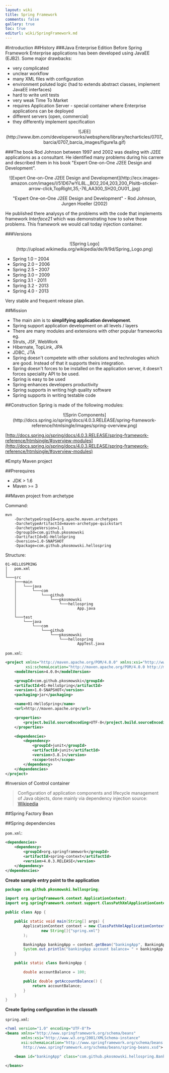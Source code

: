 ```yaml
---
layout: wiki
title: Spring Framework
comments: false
gallery: true
toc: true
editurl: wiki/SpringFramework.md
---
```


#Introduction
##History
###Java Enterprise Edition
Before Spring Framework Enterprise applications has been developed using JavaEE (EJB2). Some major drawbacks:

 * very complicated
 * unclear workflow
 * many XML files with configuration
 * environment poluted logic (had to extends abstract classes, implement JavaEE interfaces)
 * hard to write unit tests
 * very weak Time To Market
 * requires Application Server - special container where Enterprise applications can be deployed
  * different servers (open, commercial)
  * they differently implement specification

<center>
![JEE](http://www.ibm.com/developerworks/websphere/library/techarticles/0707_barcia/0707_barcia_images/figure1a.gif)
</center>

###The book
Rod Johnson between 1997 and 2002 was dealing with J2EE applications as a consultant. He identified many problems during his carrere and described them in his book "Expert One-on-One J2EE Design and Development".

<center>
![Expert One-on-One J2EE Design and Development](http://ecx.images-amazon.com/images/I/51D67wYiL8L._BO2,204,203,200_PIsitb-sticker-arrow-click,TopRight,35,-76_AA300_SH20_OU01_.jpg)

"Expert One-on-One J2EE Design and Development" - Rod Johnson, Jurgen Hoeller (2002)
</center>

He published there analysys of the problems with the code that implements framework *Interface21* which was demonstrating how to solve those problems. This framework we would call today injection container.

###Versions

<center>
![Spring Logo](http://upload.wikimedia.org/wikipedia/de/9/9d/Spring_Logo.png)
</center>

 * Spring 1.0 – 2004
 * Spring 2.0 – 2006
 * Spring 2.5 – 2007
 * Spring 3.0 – 2009
 * Spring 3.1 - 2011
 * Spring 3.2 - 2013
 * Spring 4.0 - 2013

Very stable and frequent release plan.

##Mission

* The main aim is to **simplifying application development**.
* Spring support application development on all levels / layers
* There are many modules and extensions with other popular frameworks eg.
 * Struts, JSF, WebWork
 * Hibernate, TopLink, JPA
 * JDBC, JTA
* Spring doesn't competete with other solutions and technologies which are good. Instead of that it supports theirs integration.
* Spring doesn't forces to be installed on the application server, it doesn't forces speciality API to be used.
* Spring is easy to be used
* Spring enhances developers productivity
* Spring supports in writing high quality software
* Spring supports in writing testable code

##Construction
Spring is made of the following modules:

<center>
![Sprin Components](http://docs.spring.io/spring/docs/4.0.3.RELEASE/spring-framework-reference/htmlsingle/images/spring-overview.png)
</center>

[http://docs.spring.io/spring/docs/4.0.3.RELEASE/spring-framework-reference/htmlsingle/#overview-modules](http://docs.spring.io/spring/docs/4.0.3.RELEASE/spring-framework-reference/htmlsingle/#overview-modules)


#Empty Maven project

##Prerequires
 * JDK > 1.6
 * Maven >= 3

##Maven project from archetype

Command:

```
mvn
    -DarchetypeGroupId=org.apache.maven.archetypes
    -DarchetypeArtifactId=maven-archetype-quickstart
    -DarchetypeVersion=1.1
    -DgroupId=com.github.pkosmowski
    -DartifactId=01-HelloSpring
    -Dversion=1.0-SNAPSHOT
    -Dpackage=com.github.pkosmowski.hellospring
```

Structure:

```
01-HELLOSPRING
│   pom.xml
│
└───src
    ├───main
    │   └───java
    │       └───com
    │           └───github
    │               └───pkosmowski
    │                   └───hellospring
    │                           App.java
    │
    └───test
        └───java
            └───com
                └───github
                    └───pkosmowski
                        └───hellospring
                                AppTest.java
```

`pom.xml`:

```xml
<project xmlns="http://maven.apache.org/POM/4.0.0" xmlns:xsi="http://www.w3.org/2001/XMLSchema-instance"
         xsi:schemaLocation="http://maven.apache.org/POM/4.0.0 http://maven.apache.org/xsd/maven-4.0.0.xsd">
    <modelVersion>4.0.0</modelVersion>

    <groupId>com.github.pkosmowski</groupId>
    <artifactId>01-HelloSpring</artifactId>
    <version>1.0-SNAPSHOT</version>
    <packaging>jar</packaging>

    <name>01-HelloSpring</name>
    <url>http://maven.apache.org</url>

    <properties>
        <project.build.sourceEncoding>UTF-8</project.build.sourceEncoding>
    </properties>

    <dependencies>
        <dependency>
            <groupId>junit</groupId>
            <artifactId>junit</artifactId>
            <version>3.8.1</version>
            <scope>test</scope>
        </dependency>
    </dependencies>
</project>

```
#Inversion of Control container
> Configuration of application components and lifecycle management of Java objects, done mainly via dependency injection
source: [Wikipedia](en.wikipedia.org/wiki/Spring_Framework#Inversion_of_control_container_.28dependency_injection.29)

##Spring Factory Bean


##Spring dependencies

`pom.xml`:

```xml
<dependencies>
    <dependency>
        <groupId>org.springframework</groupId>
        <artifactId>spring-context</artifactId>
        <version>4.0.3.RELEASE</version>
    </dependency>
</dependencies>
```

**Create sample entry point to the application**

```java
package com.github.pkosmowski.hellospring;

import org.springframework.context.ApplicationContext;
import org.springframework.context.support.ClassPathXmlApplicationContext;

public class App {

    public static void main(String[] args) {
        ApplicationContext context = new ClassPathXmlApplicationContext(
                new String[]{"spring.xml"}
        );

        BankingApp bankingApp = context.getBean("bankingApp", BankingApp.class);
        System.out.println("bankingApp account balance= " + bankingApp.getAccountBalance());
    }

    public static class BankingApp {

        double accountBalance = 100;

        public double getAccountBalance() {
            return accountBalance;
        }
    }
}


```

**Create Spring configuration in the classath**

`spring.xml`:

```xml
<?xml version="1.0" encoding="UTF-8"?>
<beans xmlns="http://www.springframework.org/schema/beans"
       xmlns:xsi="http://www.w3.org/2001/XMLSchema-instance"
       xsi:schemaLocation="http://www.springframework.org/schema/beans
        http://www.springframework.org/schema/beans/spring-beans.xsd">

    <bean id="bankingApp" class="com.github.pkosmowski.hellospring.BankingApp"/>

</beans>
```